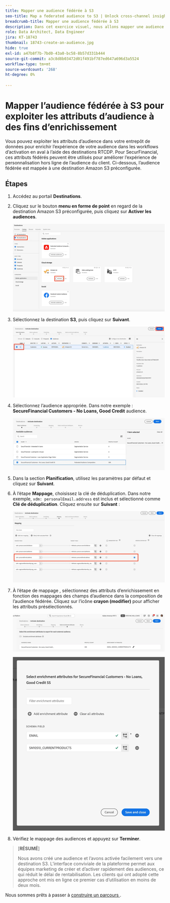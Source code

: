 ```yaml
---
title: Mapper une audience fédérée à S3
seo-title: Map a federated audience to S3 | Unlock cross-channel insights with Federated Audience Composition
breadcrumb-title: Mapper une audience fédérée à S3
description: Dans cet exercice visuel, nous allons mapper une audience fédérée à une destination Real-Time CDP en aval afin de prendre en charge une expérience hors ligne personnalisée.
role: Data Architect, Data Engineer
jira: KT-18743
thumbnail: 18743-create-an-audience.jpg
hide: true
exl-id: a47b8f7b-7bd0-43a0-bc58-8b57d331b444
source-git-commit: a3c8d8b03472d01f491bf787ed647a696d3a5524
workflow-type: tm+mt
source-wordcount: '268'
ht-degree: 0%

---
```


# Mapper l’audience fédérée à S3 pour exploiter les attributs d’audience à des fins d’enrichissement

Vous pouvez exploiter les attributs d’audience dans votre entrepôt de données pour enrichir l’expérience de votre audience dans les workflows d’activation en aval à l’aide des destinations RTCDP. Pour SecurFinancial, ces attributs fédérés peuvent être utilisés pour améliorer l’expérience de personnalisation hors ligne de l’audience du client. Ci-dessous, l’audience fédérée est mappée à une destination Amazon S3 préconfigurée.

## Étapes

1. Accédez au portail **Destinations**.

2. Cliquez sur le bouton **menu en forme de point** en regard de la destination Amazon S3 préconfigurée, puis cliquez sur **Activer les audiences**.

   ![activate-audiences](assets/activate-audiences.png)

3. Sélectionnez la destination **S3**, puis cliquez sur **Suivant**.

   ![select-s3-destination](assets/select-s3-destination.png)

4. Sélectionnez l’audience appropriée. Dans notre exemple : **SecureFinancial Customers - No Loans, Good Credit** audience.

   ![select-s3-audience](assets/select-s3-audience.png)

5. Dans la section **Planification**, utilisez les paramètres par défaut et cliquez sur **Suivant**.

6. À l’étape **Mappage**, choisissez la clé de déduplication. Dans notre exemple, `xdm: personalEmail.address` est inclus et sélectionné comme **Clé de déduplication**. Cliquez ensuite sur **Suivant** :

   ![clé-déduplication](assets/deduplication-key.png)

7. À l’étape de mappage , sélectionnez des attributs d’enrichissement en fonction des mappages des champs d’audience dans la composition de l’audience fédérée. Cliquez sur l’icône **crayon (modifier)** pour afficher les attributs présélectionnés.

   ![edit-attributes](assets/edit-attributes.png)

   ![final-attributes](assets/final-attribution.png)

8. Vérifiez le mappage des audiences et appuyez sur **Terminer**.

>[**RÉSUMÉ**]
>
> Nous avons créé une audience et l’avons activée facilement vers une destination S3. L’interface conviviale de la plateforme permet aux équipes marketing de créer et d’activer rapidement des audiences, ce qui réduit le délai de rentabilisation. Les clients qui ont adopté cette approche ont mis en ligne ce premier cas d’utilisation en moins de deux mois.

Nous sommes prêts à passer à [construire un parcours ](build-journey-federated-audience.md).
